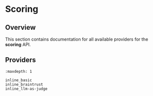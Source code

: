 # Scoring

## Overview

This section contains documentation for all available providers for the **scoring** API.

## Providers

```{toctree}
:maxdepth: 1

inline_basic
inline_braintrust
inline_llm-as-judge
```
